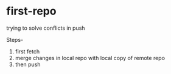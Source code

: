 # first-repo
trying to solve conflicts in push

Steps-
1. first fetch
2. merge changes in local repo with local copy of remote repo
3. then push

